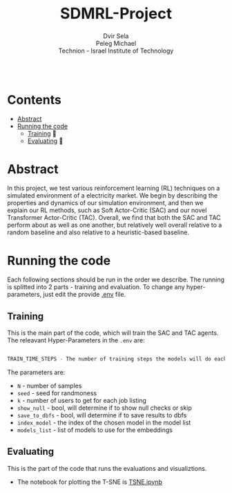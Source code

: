 <h1 align='center' style="text-align:center; font-weight:bold; font-size:2.5em"> SDMRL-Project</h1>

<p align='center' style="text-align:center;font-size:1em;">
    Dvir Sela
    <br/> 
    Peleg Michael
    <br/> 
    Technion - Israel Institute of Technology
</p>

<br>
<br>

# Contents
- [Abstract](#Abstract)
- [Running the code](#Running-the-code)
  - [Training](#Training) 🚂
  - [Evaluating](#Evaluating) 🔬

# Abstract

In this project, we test various reinforcement learning (RL) techniques on a simulated environment of a electricity market. We begin by describing the properties and dynamics of our simulation environment, and then we explain our RL methods, such as Soft Actor-Critic (SAC) and our novel Transformer Actor-Critic (TAC). Overall, we find that both the SAC and TAC perform about as well as one another, but relatively well overall relative to a random baseline and also relative to a heuristic-based baseline.

# Running the code
Each following sections should be run in the order we describe. The running is splitted into 2 parts - training and evaluation. To change any hyper-parameters, just edit the provide [.env](.env) file. 

## Training
This is the main part of the code, which will train the SAC and TAC agents. The releavant Hyper-Parameters in the `.env` are:
```python

TRAIN_TIME_STEPS - The number of training steps the models will do each episode.
```
The parameters are:
- `N` - number of samples
- `seed` - seed for randmoness
- `k` - number of users to get for each job listing
- `show_null` - bool, will determine if to show null checks or skip
- `save_to_dbfs` - bool, will determine if to save results to dbfs
- `index_model` - the index of the chosen model in the model list
- `models_list` - list of models to use for the embeddings
## Evaluating
This is the part of the code that runs the evaluations and visualiztions.
- The notebook for plotting the T-SNE is [TSNE.ipynb](Databricks%20Code/TSNE.ipynb)
